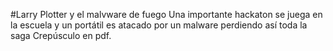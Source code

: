 #Larry Plotter y el malvware de fuego
Una importante hackaton se juega en la escuela y un portátil es atacado por un malware perdiendo así toda la saga Crepúsculo en pdf.

